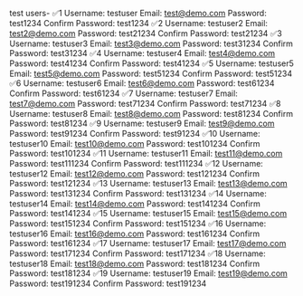 <!-- ✅ 🏢 AUTH MODULE SCOPED VIEWS -->

test users-
✅1
Username: testuser
Email: test@demo.com
Password: test1234
Confirm Password: test1234
✅2
Username: testuser2
Email: test2@demo.com
Password: test21234
Confirm Password: test21234
✅3
Username: testuser3
Email: test3@demo.com
Password: test31234
Confirm Password: test31234
✅4
Username: testuser4
Email: test4@demo.com
Password: test41234
Confirm Password: test41234
✅5
Username: testuser5
Email: test5@demo.com
Password: test51234
Confirm Password: test51234
✅6
Username: testuser6
Email: test6@demo.com
Password: test61234
Confirm Password: test61234
✅7
Username: testuser7
Email: test7@demo.com
Password: test71234
Confirm Password: test71234
✅8
Username: testuser8
Email: test8@demo.com
Password: test81234
Confirm Password: test81234
✅9
Username: testuser9
Email: test9@demo.com
Password: test91234
Confirm Password: test91234
✅10
Username: testuser10
Email: test10@demo.com
Password: test101234
Confirm Password: test101234
✅11
Username: testuser11
Email: test11@demo.com
Password: test111234
Confirm Password: test111234
✅12
Username: testuser12
Email: test12@demo.com
Password: test121234
Confirm Password: test121234
✅13
Username: testuser13
Email: test13@demo.com
Password: test131234
Confirm Password: test131234
✅14
Username: testuser14
Email: test14@demo.com
Password: test141234
Confirm Password: test141234
✅15
Username: testuser15
Email: test15@demo.com
Password: test151234
Confirm Password: test151234
✅16
Username: testuser16
Email: test16@demo.com
Password: test161234
Confirm Password: test161234
✅17
Username: testuser17
Email: test17@demo.com
Password: test171234
Confirm Password: test171234
✅18
Username: testuser18
Email: test18@demo.com
Password: test181234
Confirm Password: test181234
✅19
Username: testuser19
Email: test19@demo.com
Password: test191234
Confirm Password: test191234
